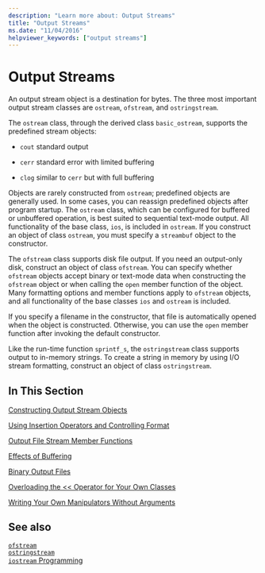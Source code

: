 ```yaml
---
description: "Learn more about: Output Streams"
title: "Output Streams"
ms.date: "11/04/2016"
helpviewer_keywords: ["output streams"]
---
```

# Output Streams

An output stream object is a destination for bytes. The three most important output stream classes are `ostream`, `ofstream`, and `ostringstream`.

The `ostream` class, through the derived class `basic_ostream`, supports the predefined stream objects:

- `cout` standard output

- `cerr` standard error with limited buffering

- `clog` similar to `cerr` but with full buffering

Objects are rarely constructed from `ostream`; predefined objects are generally used. In some cases, you can reassign predefined objects after program startup. The `ostream` class, which can be configured for buffered or unbuffered operation, is best suited to sequential text-mode output. All functionality of the base class, `ios`, is included in `ostream`. If you construct an object of class `ostream`, you must specify a `streambuf` object to the constructor.

The `ofstream` class supports disk file output. If you need an output-only disk, construct an object of class `ofstream`. You can specify whether `ofstream` objects accept binary or text-mode data when constructing the `ofstream` object or when calling the `open` member function of the object. Many formatting options and member functions apply to `ofstream` objects, and all functionality of the base classes `ios` and `ostream` is included.

If you specify a filename in the constructor, that file is automatically opened when the object is constructed. Otherwise, you can use the `open` member function after invoking the default constructor.

Like the run-time function `sprintf_s`, the `ostringstream` class supports output to in-memory strings. To create a string in memory by using I/O stream formatting, construct an object of class `ostringstream`.

## In This Section

[Constructing Output Stream Objects](../standard-library/constructing-output-stream-objects.md)

[Using Insertion Operators and Controlling Format](../standard-library/using-insertion-operators-and-controlling-format.md)

[Output File Stream Member Functions](../standard-library/output-file-stream-member-functions.md)

[Effects of Buffering](../standard-library/effects-of-buffering.md)

[Binary Output Files](../standard-library/binary-output-files.md)

[Overloading the << Operator for Your Own Classes](../standard-library/overloading-the-output-operator-for-your-own-classes.md)

[Writing Your Own Manipulators Without Arguments](../standard-library/writing-your-own-manipulators-without-arguments.md)

## See also

[`ofstream`](../standard-library/basic-ofstream-class.md)\
[`ostringstream`](../standard-library/basic-ostringstream-class.md)\
[`iostream` Programming](../standard-library/iostream-programming.md)
